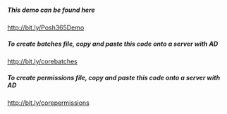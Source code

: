##### This demo can be found here
http://bit.ly/Posh365Demo

##### To create batches file, copy and paste this code onto a server with AD
http://bit.ly/corebatches

##### To create permissions file, copy and paste this code onto a server with AD
http://bit.ly/corepermissions
